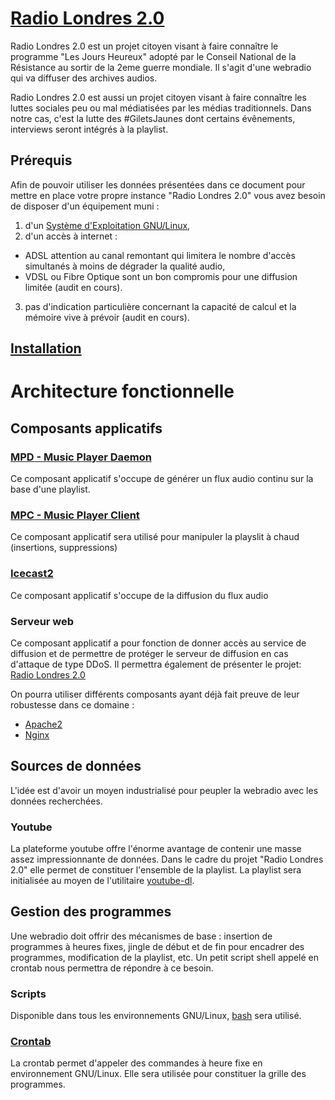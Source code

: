 # [Radio Londres 2.0](https://freddy.linuxtribe.fr/radio-londres/)
Radio Londres 2.0 est un projet citoyen visant à faire connaître le programme "Les Jours Heureux" adopté par le Conseil National de la Résistance au sortir de la 2eme guerre mondiale. Il s'agit d'une webradio qui va diffuser des archives audios.

Radio Londres 2.0 est aussi un projet citoyen visant à faire connaître les luttes sociales peu ou mal médiatisées par les médias traditionnels. Dans notre cas, c'est la lutte des #GiletsJaunes dont certains évênements, interviews seront intégrés à la playlist.

## Prérequis
Afin de pouvoir utiliser les données présentées dans ce document pour mettre en place votre propre instance "Radio Londres 2.0" vous avez besoin de disposer d'un équipement muni :
1. d'un [Système d'Exploitation GNU/Linux](https://fr.wikipedia.org/wiki/Liste_des_distributions_GNU/Linux),
2. d'un accès à internet :
- ADSL attention au canal remontant qui limitera le nombre d'accès simultanés à moins de dégrader la qualité audio,
- VDSL ou Fibre Optique sont un bon compromis pour une diffusion limitée (audit en cours).
3. pas d'indication particulière concernant la capacité de calcul et la mémoire vive à prévoir (audit en cours).

## [Installation](install.md)

# Architecture fonctionnelle

## Composants applicatifs

### [MPD - Music Player Daemon](https://www.musicpd.org/)
Ce composant applicatif s'occupe de générer un flux audio continu sur la base d'une playlist.

### [MPC - Music Player Client](https://www.musicpd.org/clients/mpc/)
Ce composant applicatif sera utilisé pour manipuler la playslit à chaud (insertions, suppressions)

### [Icecast2](http://icecast.org/)
Ce composant applicatif s'occupe de la diffusion du flux audio

### Serveur web
Ce composant applicatif a pour fonction de donner accès au service de diffusion et de permettre de protéger le serveur de diffusion en cas d'attaque de type DDoS.
Il permettra également de présenter le projet: [Radio Londres 2.0](https://freddy.linuxtribe.fr/radio-londres)

On pourra utiliser différents composants ayant déjà fait preuve de leur robustesse dans ce domaine :
+ [Apache2](http://httpd.apache.org/)
+ [Nginx](https://nginx.org/en/)

## Sources de données
L'idée est d'avoir un moyen industrialisé pour peupler la webradio avec les données recherchées.

### Youtube
La plateforme youtube offre l'énorme avantage de contenir une masse assez impressionnante de données. Dans le cadre du projet "Radio Londres 2.0" elle permet de constituer l'ensemble de la playlist. La playlist sera initialisée au moyen de l'utilitaire [youtube-dl](https://ytdl-org.github.io/youtube-dl/index.html).

## Gestion des programmes
Une webradio doit offrir des mécanismes de base : insertion de programmes à heures fixes, jingle de début et de fin pour encadrer des programmes, modification de la playlist, etc. Un petit script shell appelé en crontab nous permettra de répondre à ce besoin.

### Scripts
Disponible dans tous les environnements GNU/Linux, [bash](https://www.gnu.org/software/bash/) sera utilisé.

### [Crontab](https://fr.wikipedia.org/wiki/Cron)
La crontab permet d'appeler des commandes à heure fixe en environnement GNU/Linux. Elle sera utilisée pour constituer la grille des programmes.
